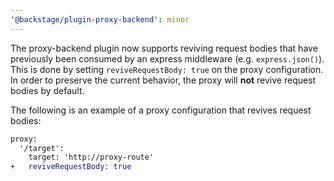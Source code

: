 ```yaml
---
'@backstage/plugin-proxy-backend': minor
---
```


The proxy-backend plugin now supports reviving request bodies that have previously been consumed by an express middleware (e.g. `express.json()`). This is done by setting `reviveRequestBody: true` on the proxy configuration. In order to preserve the current behavior, the proxy will **not** revive request bodies by default.

The following is an example of a proxy configuration that revives request bodies:

```diff
proxy:
  '/target':
    target: 'http://proxy-route'
+   reviveRequestBody: true
```
